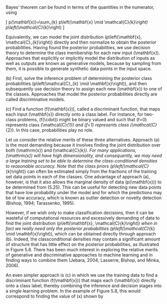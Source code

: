 Bayes' theorem can be found in terms of the quantities in the numerator, using

\[
p(\mathbf{x})=\sum_{k} p\left(\mathbf{x} \mid \mathcal{C}_{k}\right) p\left(\mathcal{C}_{k}\right)
\]

Equivalently, we can model the joint distribution \(p\left(\mathbf{x}, \mathcal{C}_{k}\right)\) directly and then normalize to obtain the posterior probabilities. Having found the posterior probabilities, we use decision theory to determine the class membership for each new input \(\mathbf{x}\). Approaches that explicitly or implicitly model the distribution of inputs as well as outputs are known as generative models, because by sampling from them, it is possible to generate synthetic data points in the input space.

(b) First, solve the inference problem of determining the posterior class probabilities \(p\left(\mathcal{C}_{k} \mid \mathbf{x}\right)\), and then subsequently use decision theory to assign each new \(\mathbf{x}\) to one of the classes. Approaches that model the posterior probabilities directly are called discriminative models.

(c) Find a function \(f(\mathbf{x})\), called a discriminant function, that maps each input \(\mathbf{x}\) directly onto a class label. For instance, for two-class problems, \(f(\cdot)\) might be binary valued and such that \(f=0\) represents class \(\mathcal{C}_{1}\) and \(f=1\) represents class \(\mathcal{C}_{2}\). In this case, probabilities play no role.

Let us consider the relative merits of these three alternatives. Approach (a) is the most demanding because it involves finding the joint distribution over both \(\mathrm{x}\) and \(\mathcal{C}_{k}\). For many applications, \(\mathrm{x}\) will have high dimensionality, and consequently, we may need a large training set to be able to determine the class-conditional densities to reasonable accuracy. Note that the class priors \(p\left(\mathcal{C}_{k}\right)\) can often be estimated simply from the fractions of the training set data points in each of the classes. One advantage of approach (a), however, is that it also allows the marginal density of data \(p(\mathbf{x})\) to be determined from (5.25). This can be useful for detecting new data points that have low probability under the model and for which the predictions may be of low accuracy, which is known as outlier detection or novelty detection (Bishop, 1994; Tarassenko, 1995).

However, if we wish only to make classification decisions, then it can be wasteful of computational resources and excessively demanding of data to find the joint distribution \(p\left(\mathbf{x}, \mathcal{C}_{k}\right)\) when in fact we really need only the posterior probabilities \(p\left(\mathcal{C}_{k} \mid \mathbf{x}\right)\), which can be obtained directly through approach (b). Indeed, the classconditional densities may contain a significant amount of structure that has little effect on the posterior probabilities, as illustrated in Figure 5.8. There has been much interest in exploring the relative merits of generative and discriminative approaches to machine learning and in finding ways to combine them (Jebara, 2004; Lasserre, Bishop, and Minka, 2006).

An even simpler approach is (c) in which we use the training data to find a discriminant function \(f(\mathbf{x})\) that maps each \(\mathbf{x}\) directly onto a class label, thereby combining the inference and decision stages into a single learning problem. In the example of Figure 5.8, this would correspond to finding the value of \(x\) shown by
